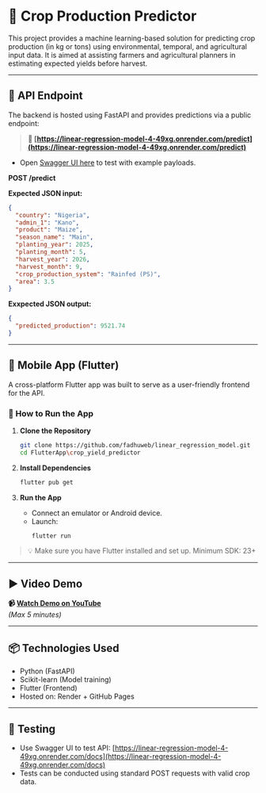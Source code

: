 # 🌾 Crop Production Predictor

This project provides a machine learning-based solution for predicting crop production (in kg or tons) using environmental, temporal, and agricultural input data. It is aimed at assisting farmers and agricultural planners in estimating expected yields before harvest.

---

## 🔗 API Endpoint

The backend is hosted using FastAPI and provides predictions via a public endpoint:

> **📮 [https://linear-regression-model-4-49xg.onrender.com/predict](https://linear-regression-model-4-49xg.onrender.com/predict)**

- Open [Swagger UI here](https://linear-regression-model-4-49xg.onrender.com/docs) to test with example payloads.

**POST /predict**

**Expected JSON input:**

```json
{
  "country": "Nigeria",
  "admin_1": "Kano",
  "product": "Maize",
  "season_name": "Main",
  "planting_year": 2025,
  "planting_month": 5,
  "harvest_year": 2026,
  "harvest_month": 9,
  "crop_production_system": "Rainfed (PS)",
  "area": 3.5
}
```

**Exxpected JSON output:**

```json
{
  "predicted_production": 9521.74
}
```

---

## 📱 Mobile App (Flutter)

A cross-platform Flutter app was built to serve as a user-friendly frontend for the API.

### 📲 How to Run the App

1. **Clone the Repository**
   ```bash
   git clone https://github.com/fadhuweb/linear_regression_model.git
   cd FlutterApp\crop_yield_predictor
   ```

2. **Install Dependencies**
   ```bash
   flutter pub get
   ```

3. **Run the App**
   - Connect an emulator or Android device.
   - Launch:
     ```bash
     flutter run
     ```

> 💡 Make sure you have Flutter installed and set up. Minimum SDK: 23+

---

## ▶️ Video Demo

**📹 [Watch Demo on YouTube](https://youtu.be/your-demo-video-link)**  
_(Max 5 minutes)_

---

## 📦 Technologies Used

- Python (FastAPI)
- Scikit-learn (Model training)
- Flutter (Frontend)
- Hosted on: Render + GitHub Pages

---

## 🧪 Testing

- Use Swagger UI to test API: [https://linear-regression-model-4-49xg.onrender.com/docs](https://linear-regression-model-4-49xg.onrender.com/docs)
- Tests can be conducted using standard POST requests with valid crop data.
